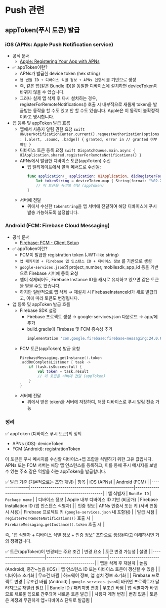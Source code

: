 # Push 관련

## appToken(푸시 토큰) 발급
### iOS (APNs: Apple Push Notification service)
- 공식 문서
  + [Apple: Registering Your App with APNs](https://developer.apple.com/documentation/usernotifications/registering-your-app-with-apns)
- ✅ appToken이란?
  + APNs가 발급한 device token (hex string)
  + `앱 번들 ID + 디바이스 식별 정보 + APNs 인증서` 를 기반으로 생성
  + 즉, 같은 앱(같은 Bundle ID)을 동일한 디바이스에 설치하면 deviceToken이 바뀌지 않을 수 있습니다.
  + 그러나 실제 앱 삭제 후 다시 설치하는 경우, registerForRemoteNotifications() 호출 시 내부적으로 새롭게 token을 발급받는 동작을 할 수도 있고 안 할 수도 있습니다. Apple은 이 동작이 불확정적이라고 명시합니다.
- 앱 등록 및 appToken 발급 흐름
  + 앱에서 사용자 알림 권한 요청
    	```swift
    	UNUserNotificationCenter.current().requestAuthorization(options: [.alert, .sound, .badge]) { granted, error in
            // granted 여부 확인
        }
    	```
  + 디바이스 토큰 등록 요청
        ```swift
    	DispatchQueue.main.async {
            UIApplication.shared.registerForRemoteNotifications()
        }
    	```
  + APNs에서 발급한 디바이스 토큰(appToken) 수신
    - 앱 델리게이트에서 콜백 메서드로 수신됨:
        ```swift
    	func application(_ application: UIApplication, didRegisterForRemoteNotificationsWithDeviceToken deviceToken: Data) {
            let tokenString = deviceToken.map { String(format: "%02.2hhx", $0) }.joined()
            // 이 토큰을 서버에 전달 (appToken)
        }
    	```
  + 서버에 전달
    - 위에서 수신한 `tokenString`을 앱 서버에 전달하여 해당 디바이스에 푸시 발송 가능하도록 설정합니다.

### Android (FCM: Firebase Cloud Messaging)
- 공식 문서
  + [Firebase: FCM - Client Setup](https://firebase.google.com/docs/cloud-messaging/android/client)
- ✅ appToken이란?
  + FCM이 발급한 registration token (JWT-like string)
  + `앱 패키지명 + Firebase 앱 인스턴스 ID + 디바이스 정보` 를 기반으로 생성
  + `google-services.json`의 project_number, mobilesdk_app_id 등을 기반으로 Firebase 서버에 등록 요청
  + 앱이 삭제되어도, Firebase Instance ID를 캐시로 유지하고 있으면 같은 토큰을 받을 수도 있습니다.
  + 하지만 일반적으로 앱 삭제 → 재설치 시 FirebaseInstanceId가 새로 발급되고, 이에 따라 토큰도 변경됩니다.
- 앱 등록 및 appToken 발급 흐름
  + Firebase SDK 설정
    - Firebase 프로젝트 생성 → google-services.json 다운로드 → app/에 추가
    - build.gradle에 Firebase 및 FCM 종속성 추가
      ```groovy
      implementation 'com.google.firebase:firebase-messaging:24.0.0'
      ```
  + FCM 토큰(appToken) 발급 요청
    ```kotlin
    FirebaseMessaging.getInstance().token
    .addOnCompleteListener { task ->
        if (task.isSuccessful) {
            val token = task.result
            // 이 토큰을 서버에 전달 (appToken)
        }
    }
    ```
  + 서버에 전달
  	- 위에서 받은 token을 서버에 저장하여, 해당 디바이스로 푸시 알림 전송 가능

### 정리
✅ appToken (디바이스 푸시 토큰)의 정의
- APNs (iOS): deviceToken
- FCM (Android): registrationToken                  

이 토큰은 푸시 메시지를 수신할 디바이스+앱 조합을 식별하기 위한 고유 값입니다.
APNs 또는 FCM 서버는 해당 앱 인스턴스를 등록하고, 이를 통해 푸시 메시지를 보낼 수 있는 주소 같은 역할을 하는 appToken을 발급합니다.

✅ 발급 기준 (기본적으로는 조합 개념)
| 항목           | iOS (APNs)                                         | Android (FCM)                                               |
|----------------|----------------------------------------------------|-------------------------------------------------------------|
| 앱 식별자      | `Bundle ID`                                        | `Package name`                                              |
| 디바이스 정보  | Apple 내부 디바이스 ID 기반 (비공개)               | Firebase Installation ID (앱 인스턴스 식별자)               |
| 인증 정보      | APNs 인증서 또는 키 (서버 연동 시 사용)            | Firebase 프로젝트 키 (`google-services.json` 내 포함됨)     |
| 발급 시점      | `registerForRemoteNotifications()` 호출 시         | `FirebaseMessaging.getInstance().token` 호출 시             |

즉, "앱 식별자 + 디바이스 식별 정보 + 인증 정보" 조합으로 생성된다고 이해하시면 거의 정확합니다.

✅ 토큰(appToken)이 변경되는 주요 조건
| 변경 요소              | 토큰 변경 가능성             | 설명                                                                 |
|------------------------|-------------------------------|----------------------------------------------------------------------|
| 앱을 삭제 후 재설치    | 높음 (Android), 중간~높음 (iOS) | 앱 인스턴스 ID 또는 디바이스 토큰이 갱신될 수 있음                   |
| 디바이스 초기화        | 무조건 바뀜                   | 하드웨어 정보, 앱 설치 정보 초기화                                   |
| Firebase 프로젝트 변경 | 무조건 바뀜 (Android)         | `google-services.json`이 바뀌면 프로젝트가 달라지므로 재발급 필요     |
| Bundle ID / 패키지명 변경 | 무조건 바뀜                | 앱 식별자가 바뀌므로 새로운 앱으로 간주되어 새로운 토큰 발급          |
| 사용자 계정 변경       | 변경 없음                     | 토큰은 계정과 무관하게 앱+디바이스 단위로 발급됨                     |







